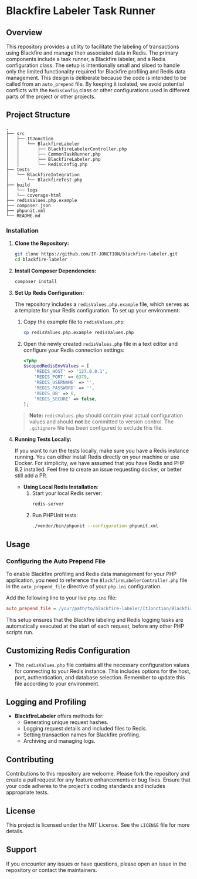 # Blackfire Labeler Task Runner

## Overview

This repository provides a utility to facilitate the labeling of transactions using Blackfire and manage their associated data in Redis. The primary components include a task runner, a Blackfire labeler, and a Redis configuration class. The setup is intentionally small and siloed to handle only the limited functionality required for Blackfire profiling and Redis data management. This design is deliberate because the code is intended to be called from an `auto_prepend` file. By keeping it isolated, we avoid potential conflicts with the `RedisConfig` class or other configurations used in different parts of the project or other projects.

## Project Structure

```plaintext
.
├── src
│   ├── ItJonction
│   │   └── BlackfireLabeler
│   │       ├── BlackfireLabelerController.php
│   │       ├── CommonTaskRunner.php
│   │       ├── BlackfireLabeler.php
│   │       └── RedisConfig.php
├── tests
│   └── BlackfireIntegration
│       └── BlackfireTest.php
├── build
│   └── logs
│   └── coverage-html
├── redisValues.php.example
├── composer.json
├── phpunit.xml
└── README.md
```

### Installation

1. **Clone the Repository:**

   ```bash
   git clone https://github.com/IT-JONCTION/blackfire-labeler.git
   cd blackfire-labeler
   ```

2. **Install Composer Dependencies:**

   ```bash
   composer install
   ```

3. **Set Up Redis Configuration:**

   The repository includes a `redisValues.php.example` file, which serves as a template for your Redis configuration. To set up your environment:

   1. Copy the example file to `redisValues.php`:

      ```bash
      cp redisValues.php.example redisValues.php
      ```

   2. Open the newly created `redisValues.php` file in a text editor and configure your Redis connection settings:

      ```php
      <?php
      $scopedRedisEnvValues = [
          'REDIS_HOST' => '127.0.0.1',
          'REDIS_PORT' => 6379,
          'REDIS_USERNAME' => '',
          'REDIS_PASSWORD' => '',
          'REDIS_DB' => 0,
          'REDIS_SECURE' => false,
      ];
      ```

   > **Note:** `redisValues.php` should contain your actual configuration values and should **not** be committed to version control. The `.gitignore` file has been configured to exclude this file.

4. **Running Tests Locally:**

   If you want to run the tests locally, make sure you have a Redis instance running. You can either install Redis directly on your machine or use Docker. For simplicity, we have assumed that you have Redis and PHP 8.2 installed. Feel free to create an issue requesting docker, or better still add a PR.

   - **Using Local Redis Installation**:
     1. Start your local Redis server:
        ```bash
        redis-server
        ```
     2. Run PHPUnit tests:
        ```bash
        ./vendor/bin/phpunit --configuration phpunit.xml
        ```

## Usage

### Configuring the Auto Prepend File

To enable Blackfire profiling and Redis data management for your PHP application, you need to reference the `BlackfireLabelerController.php` file in the `auto_prepend_file` directive of your `php.ini` configuration.

Add the following line to your live `php.ini` file:

```ini
auto_prepend_file = /your/path/to/blackfire-labeler/ItJonction/BlackfireLabeler/BlackfireLabelerController.php
```

This setup ensures that the Blackfire labeling and Redis logging tasks are automatically executed at the start of each request, before any other PHP scripts run.

## Customizing Redis Configuration

- The `redisValues.php` file contains all the necessary configuration values for connecting to your Redis instance. This includes options for the host, port, authentication, and database selection. Remember to update this file according to your environment.

## Logging and Profiling

- **BlackfireLabeler** offers methods for:
  - Generating unique request hashes.
  - Logging request details and included files to Redis.
  - Setting transaction names for Blackfire profiling.
  - Archiving and managing logs.

## Contributing

Contributions to this repository are welcome. Please fork the repository and create a pull request for any feature enhancements or bug fixes. Ensure that your code adheres to the project's coding standards and includes appropriate tests.

## License

This project is licensed under the MIT License. See the `LICENSE` file for more details.

## Support

If you encounter any issues or have questions, please open an issue in the repository or contact the maintainers.
